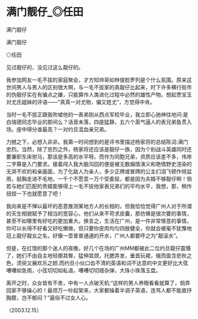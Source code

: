 # 满门靓仔_◎任田

满门靓仔

满门靓仔

◎任田

见过靓仔的，没见过这么靓仔的。

我参加网友一毛不拔的家庭聚会，才方知帅哥如林俊脸罗列是个什么氛围。原来这世间男人与男人的区别很大啊，与一毛不拔家的真靓仔比起来，时下许多横行街市的伪靓仔实在有骗点之嫌，只能算作人类进化过程中必然的雄性产物。想起贾宝玉对尤氏姐妹的评语——“真真一对尤物，偏又姓尤”，方觉得中肯。

当时一毛不拔正跟我吹嘘他的一表弟刚从西点军校毕业，我立即心驰神往地问:是白瑞德同志毕业的那间么？话音未落，四座猛静，五六个英气逼人的表兄弟鱼贯入场。座中得分谁最高？一对约旦混血亲兄弟。

力撼之下，必想入非非。我第一时间想到的是评书里描述杨家将的总结陈词:满门忠烈。当然，除了忠烈之外，杨家将还应该是靓仔一族，因为个别战斗英雄同时还要兼职东床驸马，那该是多高的水平呀。而作为同胞兄弟，资质应该差不多，伟岸二字算是入门要求。接着闯入我大脑沟回的便是被无数煽情演义和艳情野史渲染的无哭不欢的和亲画面，为了化敌人为亲人，多少正牌或冒牌的公主们泪飞顿作倾盆雨，挺胸走进不毛地，一千个不愿意一万个受委屈，都是因为夫婿不够靓仔啊！倘若与她们匹配的贵婿能够得上一毛不拔他家表兄弟们的平均水平，我想，那，稍作扭捏一下也就愿意了吧！

我向来是不惮以最坏的恶意推测某地方人的长相的，但我恰恰觉得广州人对于所谓的天生相貌赋予了相当的宽容心，他们从来不苛求皮囊，那仿佛是很次要的事情，甚至不如哪里有好吃的更加重大。换言之，生活在广州，是一件非常惬意的事情，你可以长得不好看又好吃懒做，但只要你皮肉均匀四肢健全，你就会被毫不犹豫地冠上靓仔靓女之名，好像一壶普普通通的开水，广州人都要呼之为“靓滚水”。

但是，在红馆的那个迷人的夜晚，好几个在场的广州MM都被此二位约旦靓仔震慑了，她们不由自主地轻挪其臀，猛伸其颈，托腮弄发，垂首玩裙，俄而面含悲秋之色，须臾又展欢乐之颜.而约旦小伙口齿不清的英语和词不达意的中文更好比大弦嘈嘈如急雨，小弦切切如私语，嘈嘈切切错杂弹，大珠小珠落玉盘。

离开之时，众女皆有不舍，中有一人点破天机:“这样的男人养眼看看就算了，倘弄回家不够操心的！最烦万一吵起架来，大家都操着半调子英语，连骂人都不能直抒胸臆，岂不郁闷？”最俗不过女人心。

（2003.12.15）